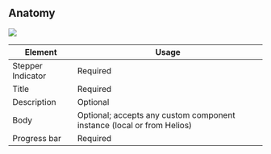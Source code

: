 ## Anatomy

![](/assets/components/stepper/list/stepper-list-anatomy.png)

| Element          | Usage                                           |
|------------------|-------------------------------------------------|
| Stepper Indicator| Required                                        |
| Title            | Required                                        |
| Description      | Optional                                        |
| Body             | Optional; accepts any custom component instance (local or from Helios)|
| Progress bar     | Required                                        |